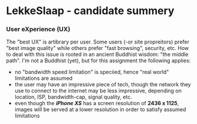 # LekkeSlaap - candidate summery

### User eXperience (UX)
The "best UX" is artibrary per user. Some users (-or site propreitors) prefer "best image quality" while others prefer "fast browsing", security, etc.
How to deal with this issue is rooted in an ancient Buddhist wisdom: "the middle path".
I'm not a Buddhist (yet), but for this assignment the following applies:
- no "bandwidth speed limitation" is speciied, hence "real world" limitations are assumed
- the user may have an impressive piece of tech, though the network they use to connect to the internet may be less impressive, depending on location, ISP, bandwidth-cap, signal quality, etc.
- even though the ***iPhone XS*** has a screen resolution of **2436 x 1125**, images will be served at a lower resolution in order to satisfy assumed limitations

